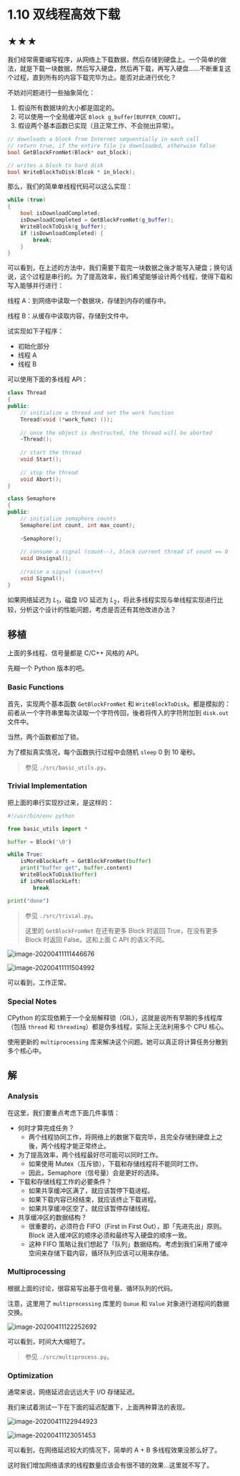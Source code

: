 # 1.10 双线程高效下载

## ★★★

我们经常需要编写程序，从网络上下载数据，然后存储到硬盘上。一个简单的做法，就是下载一块数据，然后写入硬盘，然后再下载，再写入硬盘……不断重复这个过程，直到所有的内容下载完毕为止。能否对此进行优化？

不妨对问题进行一些抽象简化：

1. 假设所有数据块的大小都是固定的。
2. 可以使用一个全局缓冲区 `Block g_buffer[BUFFER_COUNT]`。
3. 假设两个基本函数已实现（且正常工作、不会抛出异常）。

```c++
// downloads a block from Internet sequentially in each call
// return true, if the entire file is downloaded, otherwise false
bool GetBlockFromNet(Block* out_block);

// writes a block to hard disk
bool WriteBlockToDisk(Blcok * in_block);
```

那么，我们的简单单线程代码可以这么实现：

```c++
while (true)
{
    bool isDownloadCompleted;
    isDownloadCompleted = GetBlockFromNet(g_buffer);
    WriteBlockToDisk(g_buffer);
    if (isDownloadCompleted) {
        break;
    }
}
```

可以看到，在上述的方法中，我们需要下载完一块数据之後才能写入硬盘；换句话说，这个过程是串行的。为了提高效率，我们希望能够设计两个线程，使得下载和写入能够并行进行：

线程 A：到网络中读取一个数据块，存储到内存的缓存中。

线程 B：从缓存中读取内容，存储到文件中。

试实现如下子程序：

* 初始化部分
* 线程 A
* 线程 B

可以使用下面的多线程 API：

```c++
class Thread
{
public:
    // initialize a thread and set the work function
    Tnread(void (*work_func) ());
    
    // once the object is destructed, the thread will be aborted
    ~Thread();
    
    // start the thread
    void Start();
    
    // stop the thread
    void Abort();
}

class Semaphore
{
public:
    // initialize semaphore counts
    Semaphore(int count, int max_count);
    
    ~Semaphore();
    
    // consume a signal (count--), block current thread if count == 0
    void Unsignal();
    
    //raise a signal (count++)
    void Signal();
}
```

如果网络延迟为 $L_1$，磁盘 I/O 延迟为 $L_2$，将此多线程实现与单线程实现进行比较，分析这个设计的性能问题，考虑是否还有其他改进办法？

## 移植

上面的多线程、信号量都是 C/C++ 风格的 API。

先糊一个 Python 版本的吧。

### Basic Functions

首先，实现两个基本函数 `GetBlockFromNet` 和 `WriteBlockToDisk`。都是模拟的：前者从一个字符串里每次读取一个字符传回，後者将传入的字符附加到 `disk.out` 文件中。

当然，两个函数都加了锁。

为了模拟真实情况，每个函数执行过程中会随机 `sleep` 0 到 10 毫秒。

> 参见 `./src/basic_utils.py`。

### Trivial Implementation

把上面的串行实现抄过来，是这样的：

```python
#!/usr/bin/env python

from basic_utils import *

buffer = Block('\0')

while True:
    isMoreBlockLeft = GetBlockFromNet(buffer)
    print("buffer get", buffer.content)
    WriteBlockToDisk(buffer)
    if isMoreBlockLeft:
        break

print("done")
```

> 参见 `./src/trivial.py`。
>
> 这里的 `GetBlockFromNet` 在还有更多 Block 时返回 True，在没有更多 Block 时返回 False。这和上面 C API 的语义不同。

![image-20200411111446676](readme.assets/image-20200411111446676.png)

![image-20200411111504992](readme.assets/image-20200411111504992.png)

可以看到，工作正常。 

### Special Notes

CPython 的实现依赖于一个全局解释锁（GIL），这就是说所有早期的多线程库（包括 `thread` 和 `threading`）都是伪多线程，实际上无法利用多个 CPU 核心。

使用更新的 `multiprocessing` 库来解决这个问题。她可以真正将计算任务分散到多个核心中。

## 解

### Analysis

在这里，我们要重点考虑下面几件事情：

* 何时才算完成任务？
  * 两个线程协同工作，将网络上的数据下载完毕，且完全存储到硬盘上之後，两个线程才能正常终止。
* 为了提高效率，两个线程最好尽可能可以同时工作。
  * 如果使用 Mutex（互斥锁），下载和存储线程将不能同时工作。
  * 因此，Semaphore（信号量）会是更好的选择。
* 下载和存储线程工作的必要条件？
  * 如果共享缓冲区满了，就应该暂停下载进程。
  * 如果下载内容已经结束，就应该终止下载进程。
  * 如果共享缓冲区空了，就应该暂停存储线程。
* 共享缓冲区的数据结构？
  * 很重要的，必须符合 FIFO（First in First Out），即「先进先出」原则。Block 进入缓冲区的顺序必须和最终写入硬盘的顺序一致。
  * 这种 FIFO 策略让我们想起了「队列」数据结构。考虑到我们采用了缓冲空间来存储下载内容，循环队列应该可以用来存储。

### Multiprocessing

根据上面的讨论，很容易写出基于信号量、循环队列的代码。

注意，这里用了 `multiprocessing` 库里的 `Queue` 和 `Value` 对象进行进程间的数据交换。

![image-20200411122252692](readme.assets/image-20200411122252692.png)

可以看到，时间大大缩短了。

> 参见 `./src/multiprocess.py`。

### Optimization

通常来说，网络延迟会远远大于 I/O 存储延迟。

我们来试着测试一下在下面的延迟配置下，上面两种算法的表现。

![image-20200411122944923](readme.assets/image-20200411122944923.png)

![image-20200411123051453](readme.assets/image-20200411123051453.png)

可以看到，在网络延迟较大的情况下，简单的 A + B 多线程效果没那么好了。

这时我们增加网络请求的线程数量应该会有很不错的效果…这里就不写了。

